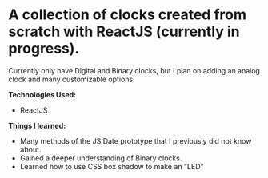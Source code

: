 <h1>A collection of clocks created from scratch with ReactJS (currently in progress).</h1>

Currently only have Digital and Binary clocks, but I plan on adding an analog clock and many customizable options.

<strong>Technologies Used:</strong>

- ReactJS

<strong>Things I learned:</strong>

- Many methods of the JS Date prototype that I previously did not know about.
- Gained a deeper understanding of Binary clocks.
- Learned how to use CSS box shadow to make an "LED"